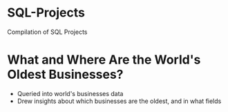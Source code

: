 # SQL-Projects
Compilation of SQL Projects

# What and Where Are the World's Oldest Businesses?
* Queried into world's businesses data
* Drew insights about which businesses are the oldest, and in what fields
